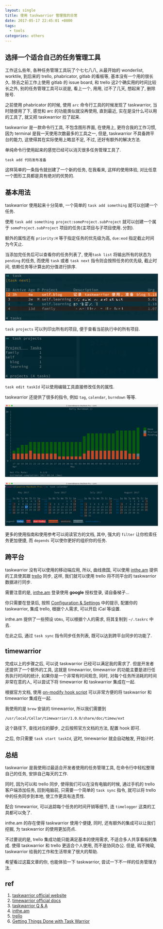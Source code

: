 ```yaml
---
layout: single
title: 使用 taskwarrior 管理我的日常
date: 2017-05-17 22:45:01 +0800
tags:
  - tools
categories: others
---
```



## 选择一个适合自己的任务管理工具

工作这么些年, 各种任务管理工具玩了个七七八八, 从最开始的 wonderlist, worktile, 到后来的 trello, phabricator, gitlab 的看板等, 基本没有一个用的很长久. 除去之前工作上使用 gitlab 的 issue board, 和 trello 这2个确实用的时间比较长之外, 别的任务管理工具可以说是, 看上一个, 用用, 过不了几天, 想起来了, 删除账号.

<!--more-->

之前使用 phabricator 的时候, 使用 `arc` 命令行工具的时候发现了 taskwarrior, 当时随便用了下, 感觉和 arc 的功能类似就没再使用, 直到最近, 实在是没什么可以用的工具了, 就又把 taskwarrior 捡了起来.

taskwarrior 是一款命令行工具, 不包含图形界面, 在使用上, 更符合我的工作习惯, 因为 terminal 是我一天使用次数最多的工具之一, 但是, taskwarrior 不具备跨平台的能力, 这使得其在实际使用上略显不足, 不过, 还好有额外的解决方法.

单纯命令行使用起来的感觉已经可以消灭很多任务管理工具了.
```
task add 代码发布准备
```
这样简单的一条指令就创建了一个新的任务, 在我看来, 这样的使用体验, 对比任意一个图形工具都是具有绝对的优势的.

## 基本用法

taskwarrior 使用起来十分简单, 一个简单的 `task add something` 就可以创建一个任务.

使用 `task add something project:someProject.subProject` 就可以创建一个属于 `someProject.subProject` 项目的任务(主项目与子项目使用`.`分割).

额外的属性还有 `priority:H` 等于指定任务的优先级为高, `due:eod` 指定截止时间为今天止.

当添加完任务后可以查看你的任务列表了, 使用`task list` 将输出所有的状态为 `pending` 的任务, 而使用 `task` 或者 `task next` 指令则会按照任务的优先级, 截止时间, 依赖任务等计算出的分值进行排序.

![task next](/assets/2017-05-17-taskwarrior-and-trello/1.png)

`task projects` 可以列印出所有的项目, 便于查看当前执行中的所有项目.

![task projects](/assets/2017-05-17-taskwarrior-and-trello/2.png)

`task edit taskId` 可以使用编辑工具直接修改任务的属性.

taskwarrior 还提供了很多的指令, 例如 `tag`, `calendar`, `burndown` 等等.

![task burndown.daily](/assets/2017-05-17-taskwarrior-and-trello/3.png)

![task calendar](/assets/2017-05-17-taskwarrior-and-trello/4.png)

更多的使用指南和使用参考可以阅读官方的文档, 其中, 强大的 `filter` 让你检索任务更加便捷, 而 `depends` 可以使你更好的组织你的任务.


## 跨平台

taskwarrior 没有可以使用的移动端应用, 所以, 曲线救国, 可以使用 [inthe.am](https://inthe.am/) 提供的工具使其跟 [trello](https://trello.com/) 同步, 这样, 我们就可以使用 trello 将不同平台的 taskwarrior 数据进行同步.

需要注意的是, [inthe.am](https://inthe.am/) 登录使用 **google** 授权登录, 请自备梯子...

你只需要在登录后, 按照 [Configuration & Settings](https://inthe.am/configure) 中的提示, 配置你的 taskwarrior, 集成 trello, 根据个人需求, 可以开启 iCal 等设置.

inthe.am 提供了一些预设 `UDAs`, 可以根据个人的需求, 将其复制到 `~/.taskrc` 中去.

在此之后, 通过 `task sync` 指令同步任务列表, 既可以达到跨平台同步的功能了.

## timewarrior

完成以上的步骤之后, 可以说 taskwarrior 已经可以满足我的需求了. 但是开发者还提供了一个额外的工具, 这就是 timewarrior, timewarrior 的功能主要是进行任务执行时间的统计, 如果你是一个非常有时间观念, 同时, 对每个任务所消耗的时间非常在意的人, 可以尝试下将 timewarrior 和 taskwarrior 集成在一起.

根据官方文档, 使用 [on-modify hook script](https://taskwarrior.org/docs/timewarrior/taskwarrior.html) 可以非常方便的将 taskwarrior 和 timewarrior 集成在一起.

我使用的是 `brew` 安装的 timewarrior, 所以我们需要到
```
/usr/local/Cellar/timewarrior/1.0.0/share/doc/timew/ext
```
这个路径下, 查找对应的脚步, 之后按照官方文档的方法, 配置 hook 即可.

之后, 你只需要 `task start taskId`, 这时, timewarrior 就会自动触发, 开始计时.

## 总结
taskwarrior 是我使用过最适合开发者使用的任务管理工具, 在命令行中轻松整理自己的任务, 安排自己每天的工作.

同时, 因为可以和 trello 同步, 使得我们可以在没有电脑的时候, 通过手机的 trello 客户端添加任务, 回到电脑前, 只需要一个简单的 `task sync` 指令, 就可以将 trello 中的任务同步到本地, 使工作更具有连贯性.

配合 timewarrior, 可以追踪每个任务的时间开销等细节, 连 `timelogger` 这类的工具都可以免了.

inthe.am 的存在使得 taskwarrior 使用个便捷, 同时, 还有额外的集成可以让我们挖掘, 为 taskwarrior 的使用更加亮点.

不过要说的是, trello 集成功能只能满足基本的使用需求, 不适合多人共享看板的集成. 使得 taskwarrior 和 trello 更适合个人使用, 而不是协同办公. 但是, 瑕不掩瑜, taskwarrior 给我的工作和生活带来了很大的帮助.

希望看过这篇文章的你, 也能体验一下 taskwarrior, 尝试一下不一样的任务管理方法.

## ref
1. [taskwarrior official website](https://taskwarrior.org/)
1. [timewarrior official docs](https://taskwarrior.org/docs/timewarrior/index.html)
1. [taskwarrior Q & A](https://answers.tasktools.org/)
1. [inthe.am](https://inthe.am)
1. [trello](https://trello.com)
1. [Getting Things Done with Task Warrior](http://chariotsolutions.com/blog/post/getting-things-done-with-task-warrior/)
